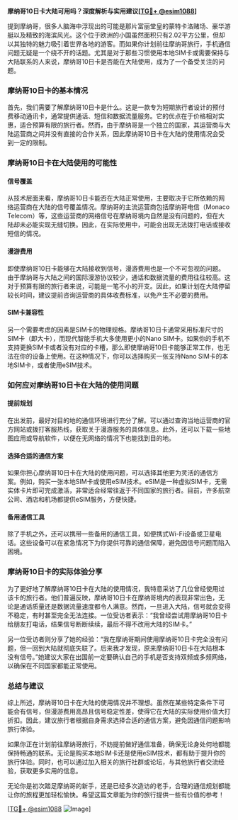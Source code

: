 **摩纳哥10日卡大陆可用吗？深度解析与实用建议[[TG💪+ @esim1088](https://t.me/s/esim1088)]**

提到摩纳哥，很多人脑海中浮现出的可能是那片富丽堂皇的蒙特卡洛赌场、豪华游艇以及精致的海滨风光。这个位于欧洲的小国虽然面积只有2.02平方公里，但却以其独特的魅力吸引着世界各地的游客。而如果你计划前往摩纳哥旅行，手机通信问题无疑是一个绕不开的话题。尤其是对于那些习惯使用本地SIM卡或需要保持与大陆联系的人来说，摩纳哥10日卡是否能在大陆使用，成为了一个备受关注的问题。

### **摩纳哥10日卡的基本情况**

首先，我们需要了解摩纳哥10日卡是什么。这是一款专为短期旅行者设计的预付费移动通讯卡，通常提供通话、短信和数据流量服务。它的优点在于价格相对实惠，适合预算有限的旅行者。然而，由于摩纳哥是一个独立的国家，其运营商与大陆运营商之间并没有直接的合作关系，因此摩纳哥10日卡在大陆的使用情况会受到一定的限制。

### **摩纳哥10日卡在大陆使用的可能性**

#### **信号覆盖**
从技术层面来看，摩纳哥10日卡能否在大陆正常使用，主要取决于它所依赖的网络运营商在大陆的信号覆盖情况。摩纳哥的主流运营商包括摩纳哥电信（Monaco Telecom）等，这些运营商的网络信号在摩纳哥境内自然是没有问题的，但在大陆却未必能实现无缝切换。因此，在实际使用中，可能会出现无法拨打电话或接收短信的情况。

#### **漫游费用**
即使摩纳哥10日卡能够在大陆接收到信号，漫游费用也是一个不可忽视的问题。由于摩纳哥与大陆之间的国际漫游协议较少，通话和数据流量的费用往往较高。这对于预算有限的旅行者来说，可能是一笔不小的开支。因此，如果计划在大陆停留较长时间，建议提前咨询运营商的具体收费标准，以免产生不必要的费用。

#### **SIM卡兼容性**
另一个需要考虑的因素是SIM卡的物理规格。摩纳哥10日卡通常采用标准尺寸的SIM卡（即大卡），而现代智能手机大多使用更小的Nano SIM卡。如果你的手机不支持更换SIM卡或者没有对应的卡槽，那么即使摩纳哥10日卡能够正常工作，也无法在你的设备上使用。在这种情况下，你可以选择购买一张支持Nano SIM卡的本地SIM卡，或者使用eSIM技术。

### **如何应对摩纳哥10日卡在大陆的使用问题**

#### **提前规划**
在出发前，最好对目的地的通信环境进行充分了解。可以通过查询当地运营商的官方网站或拨打客服热线，获取关于漫游服务的具体信息。此外，还可以下载一些地图应用或导航软件，以便在无网络的情况下也能找到目的地。

#### **选择合适的通信方案**
如果你担心摩纳哥10日卡在大陆的使用问题，可以选择其他更为灵活的通信方案。例如，购买一张本地SIM卡或使用eSIM技术。eSIM是一种虚拟SIM卡，无需实体卡片即可完成激活，非常适合经常往返于不同国家的旅行者。目前，许多航空公司、酒店和机场都提供eSIM服务，方便快捷。

#### **备用通信工具**
除了手机之外，还可以携带一些备用的通信工具，如便携式Wi-Fi设备或卫星电话。这些设备可以在紧急情况下为你提供可靠的通信保障，避免因信号问题而陷入困境。

### **摩纳哥10日卡的实际体验分享**

为了更好地了解摩纳哥10日卡在大陆的使用情况，我特意采访了几位曾经使用过该卡的旅行者。他们普遍反映，摩纳哥10日卡在摩纳哥境内的表现非常出色，无论是通话质量还是数据流量速度都令人满意。然而，一旦进入大陆，信号就会变得不稳定，有时甚至完全无法连接。一位受访者表示：“我曾经尝试用摩纳哥10日卡给朋友打电话，结果信号断断续续，最后不得不改用大陆的SIM卡。”

另一位受访者则分享了她的经验：“我在摩纳哥期间使用摩纳哥10日卡完全没有问题，但一回到大陆就彻底失联了。后来我才发现，原来摩纳哥10日卡在大陆根本没有信号。”她建议大家在出国前一定要确认自己的手机是否支持双频或多频网络，以确保在不同国家都能正常使用。

### **总结与建议**

综上所述，摩纳哥10日卡在大陆的使用情况并不理想。虽然在某些特定条件下可能会有信号，但漫游费用高昂且信号稳定性差，使得它在大陆的实际使用价值大打折扣。因此，建议旅行者根据自身需求选择合适的通信方案，避免因通信问题影响旅行体验。

如果你正在计划前往摩纳哥旅行，不妨提前做好通信准备，确保无论身处何地都能保持畅通的联系。无论是购买本地SIM卡还是使用eSIM技术，都有助于提升你的旅行体验。同时，也可以通过加入相关的旅行社群或论坛，与其他旅行者交流经验，获取更多实用的信息。

无论你是初次踏足摩纳哥的新手，还是已经多次造访的老手，合理的通信规划都能让你的旅程更加轻松愉快。希望这篇文章能为你的旅行提供一些有价值的参考！

[[TG💪+ @esim1088](https://t.me/s/esim1088) ![Image](https://i.postimg.cc/4NQfJmqS/Snipaste-2025-05-13-00-14-12.png)]